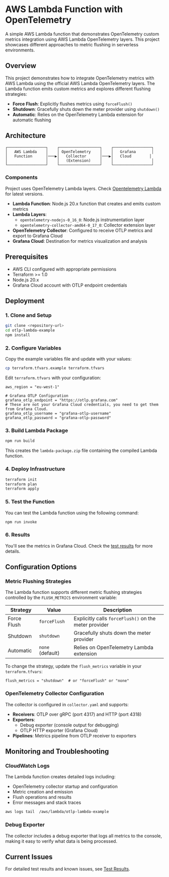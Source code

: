 # AWS Lambda Function with OpenTelemetry

A simple AWS Lambda function that demonstrates OpenTelemetry custom metrics integration using AWS Lambda OpenTelemetry layers. This project showcases different approaches to metric flushing in serverless environments.

## Overview

This project demonstrates how to integrate OpenTelemetry metrics with AWS Lambda using the official AWS Lambda OpenTelemetry layers. The Lambda function emits custom metrics and explores different flushing strategies:

- **Force Flush**: Explicitly flushes metrics using `forceFlush()`
- **Shutdown**: Gracefully shuts down the meter provider using `shutdown()`
- **Automatic**: Relies on the OpenTelemetry Lambda extension for automatic flushing

## Architecture

```
┌─────────────────┐    ┌──────────────────┐    ┌─────────────────┐
│   AWS Lambda    │    │ OpenTelemetry    │    │   Grafana       │
│   Function      │───▶│   Collector      │───▶│   Cloud        │
│                 │    │   (Extension)    │    │                 │
└─────────────────┘    └──────────────────┘    └─────────────────┘
```

### Components

Project uses OpenTelemetry Lambda layers. Check [Opentelemetry Lambda](https://github.com/open-telemetry/opentelemetry-lambda?tab=readme-ov-file)
for latest versions.

- **Lambda Function**: Node.js 20.x function that creates and emits custom metrics
- **Lambda Layers**:
  - `opentelemetry-nodejs-0_16_0`: Node.js instrumentation layer
  - `opentelemetry-collector-amd64-0_17_0`: Collector extension layer
- **OpenTelemetry Collector**: Configured to receive OTLP metrics and export to Grafana Cloud
- **Grafana Cloud**: Destination for metrics visualization and analysis

## Prerequisites

- AWS CLI configured with appropriate permissions
- Terraform >= 1.0
- Node.js 20.x
- Grafana Cloud account with OTLP endpoint credentials

## Deployment

### 1. Clone and Setup

```bash
git clone <repository-url>
cd otlp-lambda-example
npm install
```

### 2. Configure Variables

Copy the example variables file and update with your values:

```bash
cp terraform.tfvars.example terraform.tfvars
```

Edit `terraform.tfvars` with your configuration:

```hcl
aws_region = "eu-west-1"

# Grafana OTLP Configuration
grafana_otlp_endpoint = "https://otlp.grafana.com"
# These are not your Grafana Cloud credentials, you need to get them from Grafana Cloud.
grafana_otlp_username = "grafana-otlp-username"
grafana_otlp_password = "grafana-otlp-password"
```

### 3. Build Lambda Package

```bash
npm run build
```

This creates the `lambda-package.zip` file containing the compiled Lambda function.

### 4. Deploy Infrastructure

```bash
terraform init
terraform plan
terraform apply
```

### 5. Test the Function

You can test the Lambda function using the following command:

```bash
npm run invoke
```

### 6. Results

You'll see the metrics in Grafana Cloud. Check the [test results](docs/test-results.md) for more details.

## Configuration Options

### Metric Flushing Strategies

The Lambda function supports different metric flushing strategies controlled by the `FLUSH_METRICS` environment variable:

| Strategy | Value | Description |
|----------|-------|-------------|
| Force Flush | `forceFlush` | Explicitly calls `forceFlush()` on the meter provider |
| Shutdown | `shutdown` | Gracefully shuts down the meter provider |
| Automatic | `none` (default) | Relies on OpenTelemetry Lambda extension |

To change the strategy, update the `flush_metrics` variable in your `terraform.tfvars`:

```hcl
flush_metrics = "shutdown"  # or "forceFlush" or "none"
```

### OpenTelemetry Collector Configuration

The collector is configured in `collector.yaml` and supports:

- **Receivers**: OTLP over gRPC (port 4317) and HTTP (port 4318)
- **Exporters**:
  - Debug exporter (console output for debugging)
  - OTLP HTTP exporter (Grafana Cloud)
- **Pipelines**: Metrics pipeline from OTLP receiver to exporters

## Monitoring and Troubleshooting

### CloudWatch Logs

The Lambda function creates detailed logs including:
- OpenTelemetry collector startup and configuration
- Metric creation and emission
- Flush operations and results
- Error messages and stack traces

```bash
aws logs tail  /aws/lambda/otlp-lambda-example
```

### Debug Exporter

The collector includes a debug exporter that logs all metrics to the console,
making it easy to verify what data is being processed.

## Current Issues

For detailed test results and known issues, see [Test Results](docs/test-results.md).
